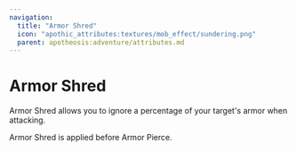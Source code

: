 ```yaml
---
navigation:
  title: "Armor Shred"
  icon: "apothic_attributes:textures/mob_effect/sundering.png"
  parent: apotheosis:adventure/attributes.md
---
```


# Armor Shred

<Color id="blue">Armor Shred</Color> allows you to ignore a percentage of your target's armor when attacking.

<Color id="blue">Armor Shred</Color> is applied before <Color id="blue">Armor Pierce</Color>.

